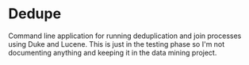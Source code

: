 Dedupe
======

Command line application for running deduplication and join processes
using Duke and Lucene. This is just in the testing phase so I'm not
documenting anything and keeping it in the data mining project.
